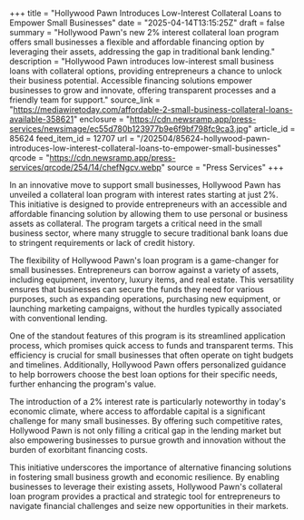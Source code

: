 +++
title = "Hollywood Pawn Introduces Low-Interest Collateral Loans to Empower Small Businesses"
date = "2025-04-14T13:15:25Z"
draft = false
summary = "Hollywood Pawn's new 2% interest collateral loan program offers small businesses a flexible and affordable financing option by leveraging their assets, addressing the gap in traditional bank lending."
description = "Hollywood Pawn introduces low-interest small business loans with collateral options, providing entrepreneurs a chance to unlock their business potential. Accessible financing solutions empower businesses to grow and innovate, offering transparent processes and a friendly team for support."
source_link = "https://mediawiretoday.com/affordable-2-small-business-collateral-loans-available-358621"
enclosure = "https://cdn.newsramp.app/press-services/newsimage/ec55d780b123977b9e6f9bf798fc9ca3.jpg"
article_id = 85624
feed_item_id = 12707
url = "/202504/85624-hollywood-pawn-introduces-low-interest-collateral-loans-to-empower-small-businesses"
qrcode = "https://cdn.newsramp.app/press-services/qrcode/254/14/chefNgcv.webp"
source = "Press Services"
+++

<p>In an innovative move to support small businesses, Hollywood Pawn has unveiled a collateral loan program with interest rates starting at just 2%. This initiative is designed to provide entrepreneurs with an accessible and affordable financing solution by allowing them to use personal or business assets as collateral. The program targets a critical need in the small business sector, where many struggle to secure traditional bank loans due to stringent requirements or lack of credit history.</p><p>The flexibility of Hollywood Pawn's loan program is a game-changer for small businesses. Entrepreneurs can borrow against a variety of assets, including equipment, inventory, luxury items, and real estate. This versatility ensures that businesses can secure the funds they need for various purposes, such as expanding operations, purchasing new equipment, or launching marketing campaigns, without the hurdles typically associated with conventional lending.</p><p>One of the standout features of this program is its streamlined application process, which promises quick access to funds and transparent terms. This efficiency is crucial for small businesses that often operate on tight budgets and timelines. Additionally, Hollywood Pawn offers personalized guidance to help borrowers choose the best loan options for their specific needs, further enhancing the program's value.</p><p>The introduction of a 2% interest rate is particularly noteworthy in today's economic climate, where access to affordable capital is a significant challenge for many small businesses. By offering such competitive rates, Hollywood Pawn is not only filling a critical gap in the lending market but also empowering businesses to pursue growth and innovation without the burden of exorbitant financing costs.</p><p>This initiative underscores the importance of alternative financing solutions in fostering small business growth and economic resilience. By enabling businesses to leverage their existing assets, Hollywood Pawn's collateral loan program provides a practical and strategic tool for entrepreneurs to navigate financial challenges and seize new opportunities in their markets.</p>
